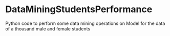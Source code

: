 # DataMiningStudentsPerformance

Python code to perform some data mining operations on Model for the data of a thousand male and female students
